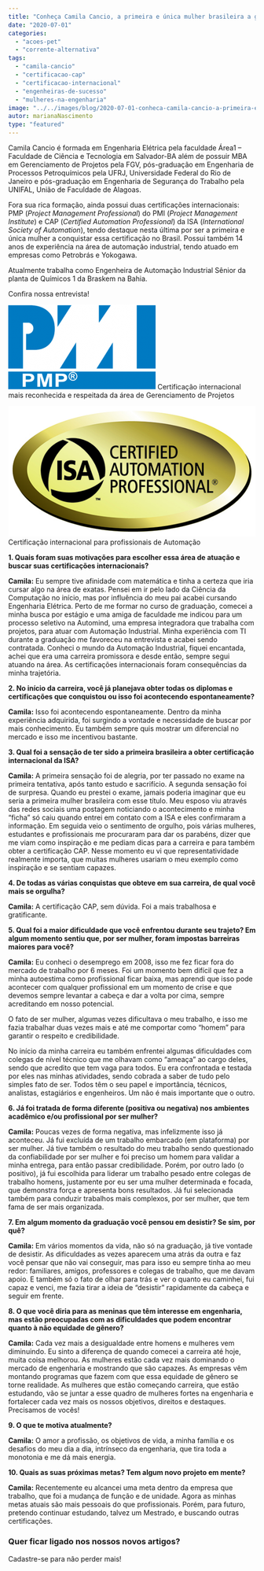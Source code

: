```yaml
---
title: "Conheça Camila Cancio, a primeira e única mulher brasileira a ganhar a certificação CAP"
date: "2020-07-01"
categories: 
  - "acoes-pet"
  - "corrente-alternativa"
tags: 
  - "camila-cancio"
  - "certificacao-cap"
  - "certificacao-internacional"
  - "engenheiras-de-sucesso"
  - "mulheres-na-engenharia"
image: "../../images/blog/2020-07-01-conheca-camila-cancio-a-primeira-e-unica-mulher-brasileira-a-ganhar-a-certificacao-cap.jpg"
autor: marianaNascimento
type: "featured"
---
```


Camila Cancio é formada em Engenharia Elétrica pela faculdade Área1 – Faculdade de Ciência e Tecnologia em Salvador-BA além de possuir MBA em Gerenciamento de Projetos pela FGV, pós-graduação em Engenharia de Processos Petroquímicos pela UFRJ, Universidade Federal do Rio de Janeiro e pós-graduação em Engenharia de Segurança do Trabalho pela UNIFAL, União de Faculdade de Alagoas.

Fora sua rica formação, ainda possui duas certificações internacionais: PMP (_Project Management Professional_) do PMI (_Project Management Institute_) e CAP (_Certified Automation Professional_) da ISA (_International Society of Automation_), tendo destaque nesta última por ser a primeira e única mulher a conquistar essa certificação no Brasil. Possui também 14 anos de experiência na área de automação industrial, tendo atuado em empresas como Petrobrás e Yokogawa.

Atualmente trabalha como Engenheira de Automação Industrial Sênior da planta de Químicos 1 da Braskem na Bahia.

Confira nossa entrevista!

![](images/PMP.png) Certificação internacional mais reconhecida e respeitada da área de Gerenciamento de Projetos

![](images/CAP2.0.jpg) Certificação internacional para profissionais de Automação

**1\. Quais foram suas motivações para escolher essa área de atuação e buscar suas certificações internacionais?**

**Camila:** Eu sempre tive afinidade com matemática e tinha a certeza que iria cursar algo na área de exatas. Pensei em ir pelo lado da Ciência da Computação no início, mas por influência do meu pai acabei cursando Engenharia Elétrica. Perto de me formar no curso de graduação, comecei a minha busca por estágio e uma amiga de faculdade me indicou para um processo seletivo na Automind, uma empresa integradora que trabalha com projetos, para atuar com Automação Industrial. Minha experiência com TI durante a graduação me favoreceu na entrevista e acabei sendo contratada. Conheci o mundo da Automação Industrial, fiquei encantada, achei que era uma carreira promissora e desde então, sempre segui atuando na área. As certificações internacionais foram consequências da minha trajetória.

**2\. No início da carreira, você já planejava obter todas os diplomas e certificações que conquistou ou isso foi acontecendo espontaneamente?**

**Camila:** Isso foi acontecendo espontaneamente. Dentro da minha experiência adquirida, foi surgindo a vontade e necessidade de buscar por mais conhecimento. Eu também sempre quis mostrar um diferencial no mercado e isso me incentivou bastante.

**3\. Qual foi a sensação de ter sido a primeira brasileira a obter certificação internacional da ISA?**

**Camila:** A primeira sensação foi de alegria, por ter passado no exame na primeira tentativa, após tanto estudo e sacrifício. A segunda sensação foi de surpresa. Quando eu prestei o exame, jamais poderia imaginar que eu seria a primeira mulher brasileira com esse título. Meu esposo viu através das redes sociais uma postagem noticiando o acontecimento e minha “ficha” só caiu quando entrei em contato com a ISA e eles confirmaram a informação. Em seguida veio o sentimento de orgulho, pois várias mulheres, estudantes e profissionais me procuraram para dar os parabéns, dizer que me viam como inspiração e me pediam dicas para a carreira e para também obter a certificação CAP. Nesse momento eu vi que representatividade realmente importa, que muitas mulheres usariam o meu exemplo como inspiração e se sentiam capazes.

**4\. De todas as várias conquistas que obteve em sua carreira, de qual você mais se orgulha?**

**Camila:** A certificação CAP, sem dúvida. Foi a mais trabalhosa e gratificante.

**5\. Qual foi a maior dificuldade que você enfrentou durante seu trajeto? Em algum momento sentiu que, por ser mulher, foram impostas barreiras maiores para você?**

**Camila:** Eu conheci o desemprego em 2008, isso me fez ficar fora do mercado de trabalho por 6 meses. Foi um momento bem difícil que fez a minha autoestima como profissional ficar baixa, mas aprendi que isso pode acontecer com qualquer profissional em um momento de crise e que devemos sempre levantar a cabeça e dar a volta por cima, sempre acreditando em nosso potencial.

O fato de ser mulher, algumas vezes dificultava o meu trabalho, e isso me fazia trabalhar duas vezes mais e até me comportar como “homem” para garantir o respeito e credibilidade.

No início da minha carreira eu também enfrentei algumas dificuldades com colegas de nível técnico que me olhavam como “ameaça” ao cargo deles, sendo que acredito que tem vaga para todos. Eu era confrontada e testada por eles nas minhas atividades, sendo cobrada a saber de tudo pelo simples fato de ser. Todos têm o seu papel e importância, técnicos, analistas, estagiários e engenheiros. Um não é mais importante que o outro.

**6\. Já foi tratada de forma diferente (positiva ou negativa) nos ambientes acadêmico e/ou profissional por ser mulher?**

**Camila:** Poucas vezes de forma negativa, mas infelizmente isso já aconteceu. Já fui excluída de um trabalho embarcado (em plataforma) por ser mulher. Já tive também o resultado do meu trabalho sendo questionado da confiabilidade por ser mulher e foi preciso um homem para validar a minha entrega, para então passar credibilidade. Porém, por outro lado (o positivo), já fui escolhida para liderar um trabalho pesado entre colegas de trabalho homens, justamente por eu ser uma mulher determinada e focada, que demonstra força e apresenta bons resultados. Já fui selecionada também para conduzir trabalhos mais complexos, por ser mulher, que tem fama de ser mais organizada.

**7\. Em algum momento da graduação você pensou em desistir? Se sim, por quê?**

**Camila:** Em vários momentos da vida, não só na graduação, já tive vontade de desistir. As dificuldades as vezes aparecem uma atrás da outra e faz você pensar que não vai conseguir, mas para isso eu sempre tinha ao meu redor: familiares, amigos, professores e colegas de trabalho, que me davam apoio. E também só o fato de olhar para trás e ver o quanto eu caminhei, fui capaz e venci, me fazia tirar a ideia de “desistir” rapidamente da cabeça e seguir em frente.

**8\. O que você diria para as meninas que têm interesse em engenharia, mas estão preocupadas com as dificuldades que podem encontrar quanto à não equidade de gênero?**

**Camila:** Cada vez mais a desigualdade entre homens e mulheres vem diminuindo. Eu sinto a diferença de quando comecei a carreira até hoje, muita coisa melhorou. As mulheres estão cada vez mais dominando o mercado de engenharia e mostrando que são capazes. As empresas vêm montando programas que fazem com que essa equidade de gênero se torne realidade. As mulheres que estão começando carreira, que estão estudando, vão se juntar a esse quadro de mulheres fortes na engenharia e fortalecer cada vez mais os nossos objetivos, direitos e destaques. Precisamos de vocês!

**9\. O que te motiva atualmente?**

**Camila:** O amor a profissão, os objetivos de vida, a minha família e os desafios do meu dia a dia, intrínseco da engenharia, que tira toda a monotonia e me dá mais energia.

**10\. Quais as suas próximas metas? Tem algum novo projeto em mente?**

**Camila:** Recentemente eu alcancei uma meta dentro da empresa que trabalho, que foi a mudança de função e de unidade. Agora as minhas metas atuais são mais pessoais do que profissionais. Porém, para futuro, pretendo continuar estudando, talvez um Mestrado, e buscando outras certificações.

### Quer ficar ligado nos nossos novos artigos?

Cadastre-se para não perder mais!
